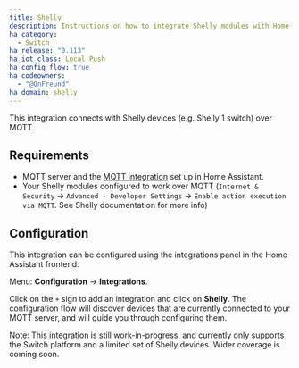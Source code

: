 ```yaml
---
title: Shelly
description: Instructions on how to integrate Shelly modules with Home Assistant.
ha_category:
  - Switch
ha_release: "0.113"
ha_iot_class: Local Push
ha_config_flow: true
ha_codeowners:
  - "@OnFreund"
ha_domain: shelly
---
```


This integration connects with Shelly devices (e.g. Shelly 1 switch) over MQTT.

## Requirements

- MQTT server and the [MQTT integration](/integrations/mqtt/) set up in Home Assistant.
- Your Shelly modules configured to work over MQTT (`Internet & Security` -> `Advanced - Developer Settings` -> `Enable action execution via MQTT`. See Shelly documentation for more info)

## Configuration

This integration can be configured using the integrations panel in the
Home Assistant frontend.

Menu: **Configuration** -> **Integrations**.

Click on the `+` sign to add an integration and click on **Shelly**.
The configuration flow will discover devices that are currently connected
to your MQTT server, and will guide you through configuring them.

Note: This integration is still work-in-progress, and currently only supports
the Switch platform and a limited set of Shelly devices.
Wider coverage is coming soon.
